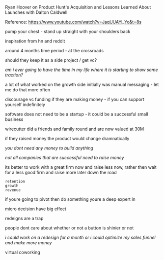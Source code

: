 Ryan Hoover on Product Hunt's Acquisition and Lessons Learned About Launches with Dalton Caldwell

Reference: https://www.youtube.com/watch?v=JaqUUAYi_Yo&t=8s

pump your chest - stand up straight with your shoulders back

inspiration from hn and reddit

around 4 months time period - at the crossroads

should they keep it as a side project / get vc?

*am i ever going to have the time in my life where it is starting to show some traction?*

a lot of what worked on the growth side initially was manual messaging - let me do that more often

discourage vc funding if they are making money - if you can support yourself indefinitely

software does not need to be a startup - it could be a successful small business

wirecutter did a friends and family round and are now valued at 30M

if they raised money the product would change dramnatically

*you dont need any money to build anything*

_not all companies that are successful need to raise money_

its better to work with a great firm now and raise less now, rather then wait for a less good firm and raise more later down the road

    retention
    growth
    revenue

if youre going to pivot then do something youre a deep expert in

micro decision have big effect

redeigns are a trap

people dont care about whether or not a button is shinier or not

*i could work on a redesign for a month or i could optimize my sales funnel and make more money*

virtual coworking

